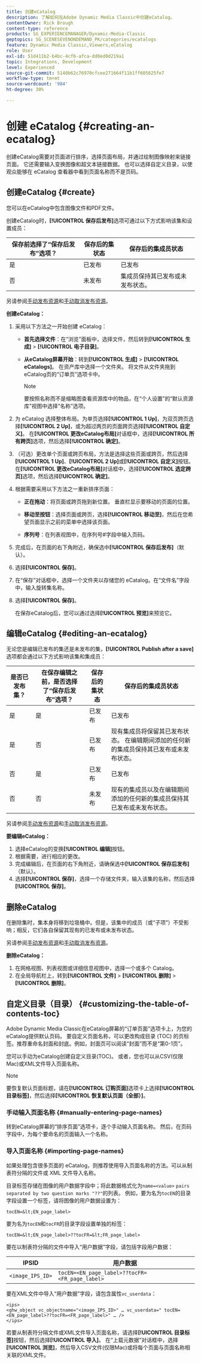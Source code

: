 ```yaml
---
title: 创建eCatalog
description: 了解如何在Adobe Dynamic Media Classic中创建eCatalog。
contentOwner: Rick Brough
content-type: reference
products: SG_EXPERIENCEMANAGER/Dynamic-Media-Classic
geptopics: SG_SCENESEVENONDEMAND_PK/categories/ecatalogs
feature: Dynamic Media Classic,Viewers,eCatalog
role: User
exl-id: 51d411b2-b4bc-4cf6-afca-dd0ed0d219a1
topic: Integrations, Development
level: Experienced
source-git-commit: 5140b62c76970cfcee271664f11b1ff605625fe7
workflow-type: tm+mt
source-wordcount: '984'
ht-degree: 30%

---
```


# 创建 eCatalog {#creating-an-ecatalog}

创建eCatalog需要对页面进行排序，选择页面布局，并通过绘制图像映射来链接页面。 它还需要输入变换图像和超文本链接数据。 也可以选择自定义目录，以使观众能够在 eCatalog 查看器中看到页面名称而不是页码。

## 创建eCatalog {#create}

您可以在eCatalog中包含图像文件和PDF文件。

创建eCatalog时，**[!UICONTROL 保存后发布]**&#x200B;选项可通过以下方式影响该集和设置成员：

| 保存前选择了“保存后发布”选项？ | 保存后的集状态 | 保存后的集成员状态 |
| --- | --- | --- |
| 是 | 已发布 | 已发布 |
| 否 | 未发布 | 集成员保持其已发布或未发布状态。 |

另请参阅[手动发布资源](publishing-files.md#manually_publishing_assets)和[手动取消发布资源](publishing-files.md#manually_unpublishing_assets)。

**创建eCatalog：**

1. 采用以下方法之一开始创建 eCatalog：

   * **首先选择文件**：在“浏览”面板中，选择文件，然后转到&#x200B;**[!UICONTROL 生成]** > **[!UICONTROL 电子目录]**。

   * **从eCatalog屏幕开始**：转到&#x200B;**[!UICONTROL 生成]** > **[!UICONTROL eCatalogs]**。 在资产库中选择一个文件夹。 将文件从文件夹拖到eCatalog页的“订单页”选项卡中。

     >[!NOTE]
     >
     >要按照名称而不是缩略图查看资源库中的物品，在“个人设置”的“默认资源库”视图中选择“名称”选项。

1. 为 eCatalog 选择整体布局。为单页选择&#x200B;**[!UICONTROL 1 Up]**，为双页跨页选择&#x200B;**[!UICONTROL 2 Up]**，或为超过两页的页面跨页选择&#x200B;**[!UICONTROL 自定义]**。 在&#x200B;**[!UICONTROL 更改eCatalog布局]**&#x200B;对话框中，选择&#x200B;**[!UICONTROL 所有跨页]**&#x200B;选项，然后选择&#x200B;**[!UICONTROL 确定]**。
1. （可选）更改单个页面或跨页布局，方法是选择这些页面或跨页，然后选择&#x200B;**[!UICONTROL 1 Up]**、**[!UICONTROL 2 Up]**&#x200B;或&#x200B;**[!UICONTROL 自定义]**&#x200B;按钮。 在&#x200B;**[!UICONTROL 更改eCatalog布局]**&#x200B;对话框中，选择&#x200B;**[!UICONTROL 选定跨页]**&#x200B;选项，然后选择&#x200B;**[!UICONTROL 确定]**。
1. 根据需要采用以下方法之一重新排序页面：

   * **正在拖动**：将页面或跨页拖到新位置。 垂直栏显示要移动的页面的位置。

   * **移动至按钮**：选择页面或跨页，选择&#x200B;**[!UICONTROL 移动至]**，然后在您希望页面显示之前的菜单中选择该页面。

   * **序列号**：在列表视图中，在序列号#字段中输入页码。

1. 完成后，在页面的右下角附近，确保选中&#x200B;**[!UICONTROL 保存后发布]**（默认）。
1. 选择&#x200B;**[!UICONTROL 保存]**。
1. 在“保存”对话框中，选择一个文件夹以存储您的 eCatalog。在“文件名”字段中，输入旋转集名称。
1. 选择&#x200B;**[!UICONTROL 保存]**。

   在保存eCatalog后，您可以通过选择&#x200B;**[!UICONTROL 预览]**&#x200B;来预览它。

## 编辑eCatalog {#editing-an-ecatalog}

无论您是编辑已发布的集还是未发布的集，**[!UICONTROL Publish after a save]**&#x200B;选项都会通过以下方式影响该集和集成员：

| 是否已发布集？ | 在保存编辑之前，是否选择了“保存后发布”选项？ | 保存后的集状态 | 保存后的集成员状态 |
| --- | --- | --- | --- |
| 是 | 是 | 已发布 | 已发布 |
| 是 | 否 | 已发布 | 现有集成员将保留其已发布状态。 在编辑期间添加的任何新的集成员保持其已发布或未发布状态。 |
| 否 | 是 | 已发布 | 已发布 |
| 否 | 否 | 未发布 | 现有的集成员以及在编辑期间添加的任何新的集成员保持其已发布或未发布状态。 |

另请参阅[手动发布资源](publishing-files.md#manually_publishing_assets)和[手动取消发布资源](publishing-files.md#manually_unpublishing_assets)。

**要编辑eCatalog：**

1. 选择eCatalog的变换&#x200B;**[!UICONTROL 编辑]**&#x200B;按钮。
1. 根据需要，进行相应的更改。
1. 完成编辑后，在页面的右下角附近，请确保选中&#x200B;**[!UICONTROL 保存后发布]**（默认）。
1. 选择&#x200B;**[!UICONTROL 保存]**，选择一个存储文件夹，输入该集的名称，然后选择&#x200B;**[!UICONTROL 保存]**。

## 删除eCatalog

在删除集时，集本身将移到垃圾桶中。但是，该集中的成员（或“子项”）不受影响；相反，它们各自保留其现有的已发布或未发布状态。

另请参阅[手动发布资源](publishing-files.md#manually_publishing_assets)和[手动取消发布资源](publishing-files.md#manually_unpublishing_assets)。

**删除eCatalog：**

1. 在网格视图、列表视图或详细信息视图中，选择一个或多个 Catalog。
1. 在全局导航栏上，转到&#x200B;**[!UICONTROL 文件]** > **[!UICONTROL 删除]** > **[!UICONTROL 删除]**。

## 自定义目录（目录） {#customizing-the-table-of-contents-toc}

Adobe Dynamic Media Classic在eCatalog屏幕的“订单页面”选项卡上，为您的eCatalog提供默认页码。 要自定义页面名称，可以更改构成目录 (TOC) 的页标签。推荐重命名封面和封底。例如，封面页可以阅读“封面”而不是“第0-1页”。

您可以手动为eCatalog创建自定义目录(TOC)。 或者，您也可以从CSV(仅限Mac)或XML文件导入页面名称。

>[!NOTE]
>
>要恢复默认页面标题，请在&#x200B;**[!UICONTROL 订购页面]**&#x200B;选项卡上选择&#x200B;**[!UICONTROL 目录标签]**，然后选择&#x200B;**[!UICONTROL 恢复默认页面（全部）]**。

### 手动输入页面名称 {#manually-entering-page-names}

转到eCatalog屏幕的“排序页面”选项卡，逐个手动输入页面名称。 然后，在页码字段中，为每个要命名的页面输入一个名称。

### 导入页面名称 {#importing-page-names}

如果处理包含很多页面的 eCatalog，则推荐使用导入页面名称的方法。可以从制表符分隔的文件或 XML 文件导入名称。

目录标签存储在图像的用户数据字段中；将此数据格式化为`name=<value>` ` pairs separated by two question marks "??" `的列表。 例如，要为名为`tocEN`的目录字段设置一个标签，请将图像的用户数据设置为：

`tocEN=&lt;EN_page_label>`

要为名为`tocEN`和`tocFR`的目录字段设置单独的标签：

`tocEN=&lt;EN_page_label>??tocFR=&lt;FR_page_label>`

要在以制表符分隔的文件中导入“用户数据”字段，请包括字段用户数据：

| IPSID | 用户数据 |
| --- | --- |
| `<image_IPS_ID>` | `tocEN=<EN_page_label>??tocFR=<FR_page_label>` |

要在XML文件中导入“用户数据”字段，请包含属性`vc_userdata`：

```as3
<ips> 
<ghw_object vc_objectname="<image_IPS_ID>" … vc_userdata=" tocEN=<EN_page_label>??tocFR=<FR_page_label>" … /> 
</ips>
```

若要从制表符分隔文件或XML文件导入页面名称，请选择&#x200B;**[!UICONTROL 目录标签]**&#x200B;按钮，然后选择&#x200B;**[!UICONTROL 导入]**。 在“上载元数据”对话框中，选择&#x200B;**[!UICONTROL 浏览]**，然后导入CSV文件(仅限Mac)或将每个页面与页面名称相关联的XML文件。
